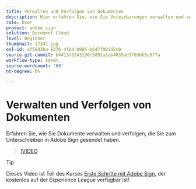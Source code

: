 ```yaml
---
title: Verwalten und Verfolgen von Dokumenten
description: Hier erfahren Sie, wie Sie Vereinbarungen verwalten und verfolgen, die Sie zum Unterschreiben gesendet haben
role: User
product: adobe sign
solution: Document Cloud
level: Beginner
thumbnail: 17341.jpg
exl-id: af5683ba-8376-4f0d-8985-b647f901d2c0
source-git-commit: b4413d3243190c5892a3ab4635ad3f03bb5a5f7a
workflow-type: tm+mt
source-wordcount: '60'
ht-degree: 0%

---
```


# Verwalten und Verfolgen von Dokumenten

Erfahren Sie, wie Sie Dokumente verwalten und verfolgen, die Sie zum Unterschreiben in Adobe Sign gesendet haben.

>[!VIDEO](https://video.tv.adobe.com/v/17341?hidetitle=true)

>[!TIP]
>
>Dieses Video ist Teil des Kurses [Erste Schritte mit Adobe Sign](https://experienceleague.adobe.com/?recommended=Sign-U-1-2020.1), der kostenlos auf der Experience League verfügbar ist!
